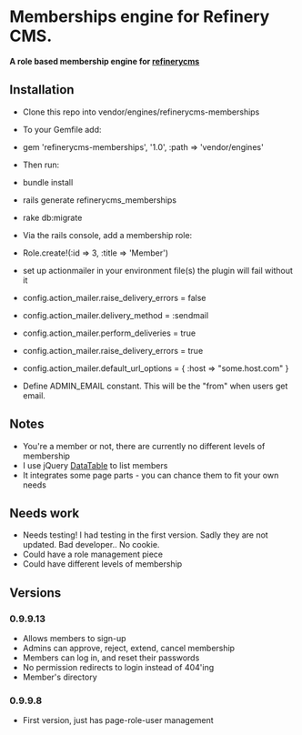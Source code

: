 # Memberships engine for Refinery CMS.

__A role based membership engine for [refinerycms](http://refinerycms.com)__

## Installation

* Clone this repo into vendor/engines/refinerycms-memberships
* To your Gemfile add: 
* gem 'refinerycms-memberships', '1.0', :path => 'vendor/engines'
* Then run:
* bundle install
* rails generate refinerycms_memberships
* rake db:migrate
* Via the rails console, add a membership role:
* Role.create!(:id => 3, :title => 'Member')

 * set up actionmailer in your environment file(s) the plugin will fail without it

*  config.action_mailer.raise_delivery_errors = false
*  config.action_mailer.delivery_method = :sendmail
*  config.action_mailer.perform_deliveries = true
*  config.action_mailer.raise_delivery_errors = true
*  config.action_mailer.default_url_options = { :host => "some.host.com" }

* Define ADMIN_EMAIL constant. This will be the "from" when users get email.



## Notes

* You're a member or not, there are currently no different levels of membership
* I use jQuery [DataTable](http://www.datatables.net/index) to list members
* It integrates some page parts - you can chance them to fit your own needs

## Needs work

* Needs testing!  I had testing in the first version.  Sadly they are not updated.  Bad developer.. No cookie.
* Could have a role management piece
* Could have different levels of membership

## Versions

### 0.9.9.13
* Allows members to sign-up
* Admins can approve, reject, extend, cancel membership
* Members can log in, and reset their passwords
* No permission redirects to login instead of 404'ing
* Member's directory

### 0.9.9.8
* First version, just has page-role-user management
